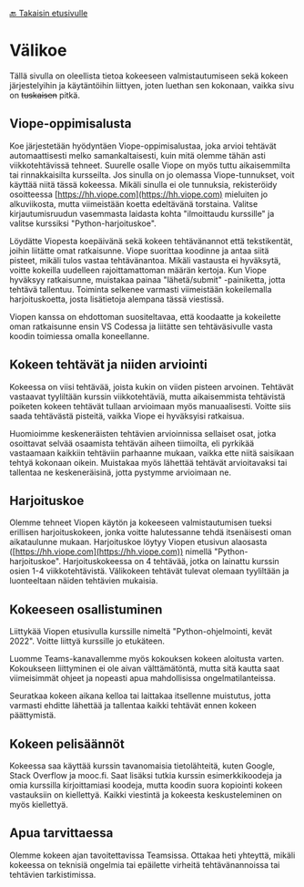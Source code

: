 [🔙 Takaisin etusivulle](./)

# Välikoe

Tällä sivulla on oleellista tietoa kokeeseen valmistautumiseen sekä kokeen järjestelyihin ja käytäntöihin liittyen, joten luethan sen kokonaan, vaikka sivu on ~~tuskaisen~~ pitkä.


## Viope-oppimisalusta

Koe järjestetään hyödyntäen Viope-oppimisalustaa, joka arvioi tehtävät automaattisesti melko samankaltaisesti, kuin mitä olemme tähän asti viikkotehtävissä tehneet. Suurelle osalle Viope on myös tuttu aikaisemmilta tai rinnakkaisilta kursseilta. Jos sinulla on jo olemassa Viope-tunnukset, voit käyttää niitä tässä kokeessa. Mikäli sinulla ei ole tunnuksia, rekisteröidy osoitteessa [https://hh.viope.com](https://hh.viope.com) mieluiten jo alkuviikosta, mutta viimeistään koetta edeltävänä torstaina. Valitse kirjautumisruudun vasemmasta laidasta kohta "ilmoittaudu kurssille" ja valitse kurssiksi "Python-harjoituskoe".

Löydätte Viopesta koepäivänä sekä kokeen tehtävänannot että tekstikentät, joihin liitätte omat ratkaisunne. Viope suorittaa koodinne ja antaa siitä pisteet, mikäli tulos vastaa tehtävänantoa. Mikäli vastausta ei hyväksytä, voitte kokeilla uudelleen rajoittamattoman määrän kertoja. Kun Viope hyväksyy ratkaisunne, muistakaa painaa "lähetä/submit" -painiketta, jotta tehtävä tallentuu. Toiminta selkenee varmasti viimeistään kokeilemalla harjoituskoetta, josta lisätietoja alempana tässä viestissä.

Viopen kanssa on ehdottoman suositeltavaa, että koodaatte ja kokeilette oman ratkaisunne ensin VS Codessa ja liitätte sen tehtäväsivulle vasta koodin toimiessa omalla koneellanne. 

 
## Kokeen tehtävät ja niiden arviointi

Kokeessa on viisi tehtävää, joista kukin on viiden pisteen arvoinen. Tehtävät vastaavat tyyliltään kurssin viikkotehtäviä, mutta aikaisemmista tehtävistä poiketen kokeen tehtävät tullaan arvioimaan myös manuaalisesti. Voitte siis saada tehtävästä pisteitä, vaikka Viope ei hyväksyisi ratkaisua.

Huomioimme keskeneräisten tehtävien arvioinnissa sellaiset osat, jotka osoittavat selvää osaamista tehtävän aiheen tiimoilta, eli pyrkikää vastaamaan kaikkiin tehtäviin parhaanne mukaan, vaikka ette niitä saisikaan tehtyä kokonaan oikein. Muistakaa myös lähettää tehtävät arvioitavaksi tai tallentaa ne keskeneräisinä, jotta pystymme arvioimaan ne.

 
## Harjoituskoe

Olemme tehneet Viopen käytön ja kokeeseen valmistautumisen tueksi erillisen harjoituskokeen, jonka voitte halutessanne tehdä itsenäisesti oman aikataulunne mukaan. Harjoituskoe löytyy Viopen etusivun alaosasta ([https://hh.viope.com](https://hh.viope.com)) nimellä "Python-harjoituskoe". Harjoituskokeessa on 4 tehtävää, jotka on lainattu kurssin osien 1-4 viikkotehtävistä. Välikokeen tehtävät tulevat olemaan tyyliltään ja luonteeltaan näiden tehtävien mukaisia.

 
## Kokeeseen osallistuminen

Liittykää Viopen etusivulla kurssille nimeltä "Python-ohjelmointi, kevät 2022". Voitte liittyä kurssille jo etukäteen.

Luomme Teams-kanavallemme myös kokouksen kokeen aloitusta varten. Kokoukseen liittyminen ei ole aivan välttämätöntä, mutta sitä kautta saat viimeisimmät ohjeet ja nopeasti apua mahdollisissa ongelmatilanteissa.

Seuratkaa kokeen aikana kelloa tai laittakaa itsellenne muistutus, jotta varmasti ehditte lähettää ja tallentaa kaikki tehtävät ennen kokeen päättymistä.


## Kokeen pelisäännöt

Kokeessa saa käyttää kurssin tavanomaisia tietolähteitä, kuten Google, Stack Overflow ja mooc.fi. Saat lisäksi tutkia kurssin esimerkkikoodeja ja omia kurssilla kirjoittamiasi koodeja, mutta koodin suora kopiointi kokeen vastauksiin on kiellettyä. Kaikki viestintä ja kokeesta keskusteleminen on myös kiellettyä. 

 
## Apua tarvittaessa

Olemme kokeen ajan tavoitettavissa Teamsissa. Ottakaa heti yhteyttä, mikäli kokeessa on teknisiä ongelmia tai epäilette virheitä tehtävänannoissa tai tehtävien tarkistimissa.


<script src="scripts.js"></script>